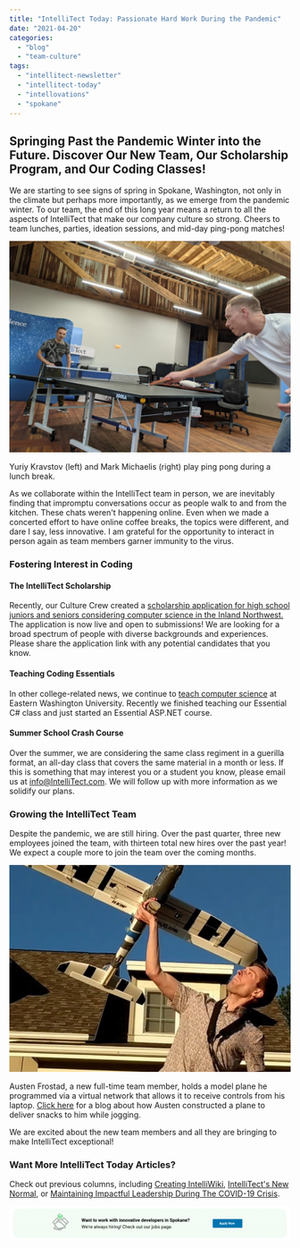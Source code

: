```yaml
---
title: "IntelliTect Today: Passionate Hard Work During the Pandemic"
date: "2021-04-20"
categories: 
  - "blog"
  - "team-culture"
tags: 
  - "intellitect-newsletter"
  - "intellitect-today"
  - "intellovations"
  - "spokane"
---
```


## Springing Past the Pandemic Winter into the Future. Discover Our New Team, Our Scholarship Program, and Our Coding Classes!

We are starting to see signs of spring in Spokane, Washington, not only in the climate but perhaps more importantly, as we emerge from the pandemic winter. To our team, the end of this long year means a return to all the aspects of IntelliTect that make our company culture so strong. Cheers to team lunches, parties, ideation sessions, and mid-day ping-pong matches!

![](images/Mark-Ping-Pong-1024x768.jpg)

Yuriy Kravstov (left) and Mark Michaelis (right) play ping pong during a lunch break.

As we collaborate within the IntelliTect team in person, we are inevitably finding that impromptu conversations occur as people walk to and from the kitchen. These chats weren't happening online. Even when we made a concerted effort to have online coffee breaks, the topics were different, and dare I say, less innovative. I am grateful for the opportunity to interact in person again as team members garner immunity to the virus.

### Fostering Interest in Coding

#### The IntelliTect Scholarship

Recently, our Culture Crew created a [scholarship application for high school juniors and seniors considering computer science in the Inland Northwest.](https://forms.office.com/pages/responsepage.aspx?id=BxkyN6UUkEOYfewMZsZVzXsAdSGbOdZIkTYGnAkObtZURU83MUpHQ1JWUUpEQU5JOUNOODlJUEQyVi4u) The application is now live and open to submissions! We are looking for a broad spectrum of people with diverse backgrounds and experiences. Please share the application link with any potential candidates that you know.

#### Teaching Coding Essentials

In other college-related news, we continue to [teach computer science](/intellitect-today-teaching-at-eastern/) at Eastern Washington University. Recently we finished teaching our Essential C# class and just started an Essential ASP.NET course.

#### Summer School Crash Course

Over the summer, we are considering the same class regiment in a guerilla format, an all-day class that covers the same material in a month or less. If this is something that may interest you or a student you know, please email us at [info@IntelliTect.com](mailto:info@IntelliTect.com). We will follow up with more information as we solidify our plans.

### Growing the IntelliTect Team

Despite the pandemic, we are still hiring. Over the past quarter, three new employees joined the team, with thirteen total new hires over the past year! We expect a couple more to join the team over the coming months.

![Launching the Drone](images/Austen-Drone.jpg)

Austen Frostad, a new full-time team member, holds a model plane he programmed via a virtual network that allows it to receive controls from his laptop. [Click here](https://intellitect.com/delivery-drone/) for a blog about how Austen constructed a plane to deliver snacks to him while jogging.

We are excited about the new team members and all they are bringing to make IntelliTect exceptional!

### Want More IntelliTect Today Articles?

Check out previous columns, including [Creating IntelliWiki](/intellitect-today-creating-intelliwiki), [IntelliTect's New Normal](/intellitects-new-normal-pandemic/), or [Maintaining Impactful Leadership During The COVID-19 Crisis](/intellitects-new-normal-pandemic/).

[![](images/Blog-job-ad-1024x127.png)](join-our-team)
